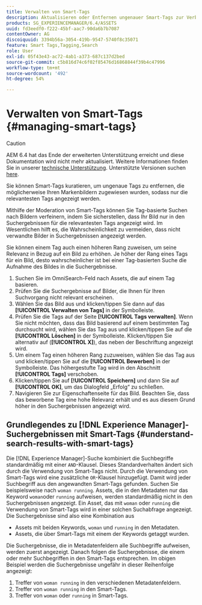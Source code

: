 ```yaml
---
title: Verwalten von Smart-Tags
description: Aktualisieren oder Entfernen ungenauer Smart-Tags zur Verbesserung der Relevanz von Tags
products: SG_EXPERIENCEMANAGER/6.4/ASSETS
uuid: fd3eedf0-f222-45bf-aac7-90da6b7b7087
contentOwner: AG
discoiquuid: 3394b56a-3054-419b-9547-5740f8c35071
feature: Smart Tags,Tagging,Search
role: User
exl-id: 05f43e43-ac72-4ab1-a373-687c137d2bed
source-git-commit: c5b816d74c6f02f85476d16868844f39b4c47996
workflow-type: tm+mt
source-wordcount: '492'
ht-degree: 54%

---
```


# Verwalten von Smart-Tags {#managing-smart-tags}

>[!CAUTION]
>
>AEM 6.4 hat das Ende der erweiterten Unterstützung erreicht und diese Dokumentation wird nicht mehr aktualisiert. Weitere Informationen finden Sie in unserer [technische Unterstützung](https://helpx.adobe.com/de/support/programs/eol-matrix.html). Unterstützte Versionen suchen [here](https://experienceleague.adobe.com/docs/?lang=de).

Sie können Smart-Tags kuratieren, um ungenaue Tags zu entfernen, die möglicherweise Ihren Markenbildern zugewiesen wurden, sodass nur die relevantesten Tags angezeigt werden.

Mithilfe der Moderation von Smart-Tags können Sie Tag-basierte Suchen nach Bildern verfeinern, indem Sie sicherstellen, dass Ihr Bild nur in den Suchergebnissen für die relevantesten Tags angezeigt wird. Im Wesentlichen hilft es, die Wahrscheinlichkeit zu vermeiden, dass nicht verwandte Bilder in Suchergebnissen angezeigt werden.

Sie können einem Tag auch einen höheren Rang zuweisen, um seine Relevanz in Bezug auf ein Bild zu erhöhen. Je höher der Rang eines Tags für ein Bild, desto wahrscheinlicher ist bei einer Tag-basierten Suche die Aufnahme des Bildes in die Suchergebnisse.

1. Suchen Sie im OmniSearch-Feld nach Assets, die auf einem Tag basieren.
1. Prüfen Sie die Suchergebnisse auf Bilder, die Ihnen für Ihren Suchvorgang nicht relevant erscheinen.
1. Wählen Sie das Bild aus und klicken/tippen Sie dann auf das **[!UICONTROL Verwalten von Tags]** in der Symbolleiste.
1. Prüfen Sie die Tags auf der Seite **[!UICONTROL Tags verwalten]**. Wenn Sie nicht möchten, dass das Bild basierend auf einem bestimmten Tag durchsucht wird, wählen Sie das Tag aus und klicken/tippen Sie auf die **[!UICONTROL Löschen]** in der Symbolleiste. Klicken/tippen Sie alternativ auf (**[!UICONTROL X]**), das neben der Beschriftung angezeigt wird.
1. Um einem Tag einen höheren Rang zuzuweisen, wählen Sie das Tag aus und klicken/tippen Sie auf die **[!UICONTROL Bewerben]** in der Symbolleiste. Das höhergestufte Tag wird in den Abschnitt **[!UICONTROL Tags]** verschoben.
1. Klicken/tippen Sie auf **[!UICONTROL Speichern]** und dann Sie auf **[!UICONTROL OK]**, um das Dialogfeld „Erfolg“ zu schließen.
1. Navigieren Sie zur Eigenschaftenseite für das Bild. Beachten Sie, dass das beworbene Tag eine hohe Relevanz erhält und es aus diesem Grund höher in den Suchergebnissen angezeigt wird.

## Grundlegendes zu [!DNL Experience Manager]-Suchergebnissen mit Smart-Tags {#understand-search-results-with-smart-tags}

Die [!DNL Experience Manager]-Suche kombiniert die Suchbegriffe standardmäßig mit einer `AND`-Klausel. Dieses Standardverhalten ändert sich durch die Verwendung von Smart-Tags nicht. Durch die Verwendung von Smart-Tags wird eine zusätzliche `OR`-Klausel hinzugefügt. Damit wird jeder Suchbegriff aus den angewandten Smart-Tags gefunden. Suchen Sie beispielsweise nach `woman running`. Assets, die in den Metadaten nur das Keyword `woman`oder `running` aufweisen, werden standardmäßig nicht in den Suchergebnissen angezeigt. Ein Asset, das mit `woman` oder `running` die Verwendung von Smart-Tags wird in einer solchen Suchabfrage angezeigt. Die Suchergebnisse sind also eine Kombination aus

* Assets mit beiden Keywords, `woman` und `running` in den Metadaten.
* Assets, die über Smart-Tags mit einem der Keywords getaggt wurden.

Die Suchergebnisse, die in Metadatenfeldern alle Suchbegriffe aufweisen, werden zuerst angezeigt. Danach folgen die Suchergebnisse, die einem oder mehr Suchbegriffen in den Smart-Tags entsprechen. Im obigen Beispiel werden die Suchergebnisse ungefähr in dieser Reihenfolge angezeigt:

1. Treffer von `woman running` in den verschiedenen Metadatenfeldern.
1. Treffer von `woman running` in den Smart-Tags.
1. Treffer von `woman` oder `running` in Smart-Tags.
